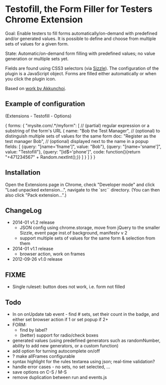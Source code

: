 Testofill, the Form Filler for Testers Chrome Extension
=======================================================

Goal: Enable testers to fill forms automatically/on-demand with predefined and/or generated values.
It is possible to define and choose from multiple sets of values for a given form.

State: Automatic/on-demand form filling with predefined values; no value generation or multiple sets yet.

Fields are found using CSS3 selectors (via [Sizzle]()). The configuration of the plugin is a JavaScript object.
Forms are filled either automatically or when you click the plugin icon.

Based on [work by Akkunchoi](http://akkunchoi.github.io/Autofill-chrome-extension).


Example of configuration
------------------------

(Extensions - Testofill - Options)

{
  forms: {
    "mysite.com/.*/myform": [ // (partial) regular expression or a substring of the form's URL
      {
        name: "Bob the Test Manager",  // (optional) to distinguish multiple sets of values for the same form
        doc: "Register as the test manager Bob", // (optional) displayed next to the name in a popup
        fields: [
          {query: "[name='fname']", value: "Bob"},
          {query: "[name='sname']", value: "Testofill"},
          {query: "[id$='phone']", code: function(){return "+471234567" + Random.nextInt();}}
        ]
      }
    ]
  }
}

Installation
---------------

Open the Extensions page in Chrome, check "Developer mode"
and click "Load unpacked extension...", navigate to the `src``
directory. (You can then also click "Pack extension...".)

ChangeLog
----------------

- 2014-01 v1.2 release
    - JSON config using chrome.storage, move from jQuery to the smaller Sizzle,
      event page inst.of background, manifestv v 2
    - support multiple sets of values for the same form & selection from them
- 2014-01 v1.1 release
  - browser action, work on frames
- 2012-09-26 v1.0 release

FIXME
-----
- Single ruleset: button does not work, i.e. form not filled

Todo
----------------

- In on onUpdate tab event - find # sets, set their count in the badge, and either set browser action if 1 or set popup if 2+
- FORM:
    - find by label?
    - (better) support for radio/check boxes
- generated values (using predefined generators such as randomNumber, ability to add new generators, or a custom function)
- add option for turning autocomplete on/off
- ? make allFrames configurable
- syntax highlight for the rules textarea using json; real-time validation?
- handle error cases - no sets, no set selected, ...
- save options on C-S / M-S
- remove duplication between run and events.js
